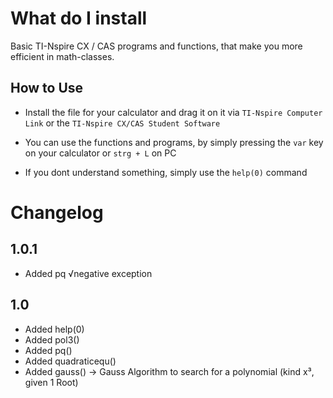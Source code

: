 # What do I install
Basic TI-Nspire CX / CAS programs and functions, that make you more efficient in math-classes.

## How to Use
- Install the file for your calculator and drag it on it via `TI-Nspire Computer Link` or the `TI-Nspire CX/CAS Student Software` 

- You can use the functions and programs, by simply pressing the `var` key on your calculator or `strg + L` on PC

- If you dont understand something, simply use the `help(0)` command

Changelog
===========

1.0.1
-----
* Added pq √negative exception

1.0
---
* Added help(0)
* Added pol3() 
* Added pq()
* Added quadraticequ()
* Added gauss() 
->  Gauss Algorithm to search for a polynomial (kind x³, given 1 Root)
